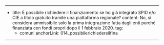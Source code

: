 ---
  - title: È possibile richiedere il finanziamento se ho già integrato SPID e/o CIE a titolo gratuito tramite una piattaforma regionale?
    content: No, si considera ammissibile solo la prima integrazione fatta dagli enti purché finanziata con fondi propri dopo il 1 febbraio 2020.
    tag:
      - comuni
    anchorLink: 014_possibilerichiedereilfina
---
